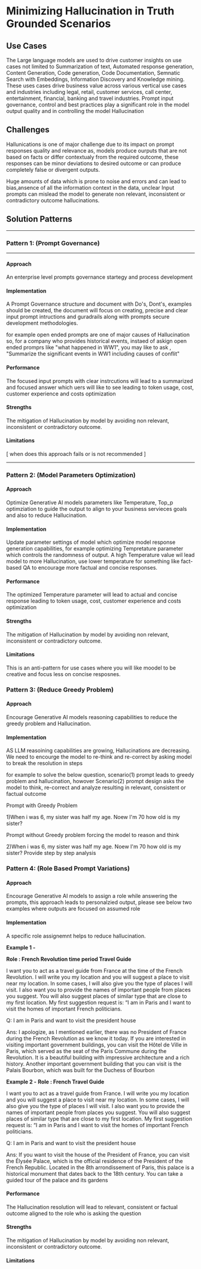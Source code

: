 # Minimizing Hallucination in Truth Grounded Scenarios

## Use Cases



The Large language models are used to drive customer insights on use cases not limited to Summarization of text, Automated response generation, Content Generation, Code generation, Code Documentation, Semnatic Search with Embeddings, Information Discovery and Knowledge mining. These uses cases drive business value across various vertical use cases and industries including legal, retail, customer services, call center, entertainment, financial, banking and travel industries. 
Prompt input governance, control and best practices play a significant role in the model output quality and in controlling the model Hallucination

## Challenges

Hallunications is one of major challenge due to its impact on prompt responses quality and relevance as, models produce ourputs that are not based on facts or differ contextualy from the required outcome, these responses can be minor deviations to desired outcome or can produce completely false or divergent outputs.

Huge amounts of data which is prone to noise and errors and can lead to bias,ansence of all the information context in the data, unclear Input prompts can  mislead the model to generate non relevant, inconsistent or contradictory outcome hallucinations.


## Solution Patterns

---
### Pattern 1: (Prompt Governance)
---
#### Approach


An enterprise level prompts governance startegy and process development

#### Implementation

A Prompt Governance structure and document with Do's, Dont's, examples should be created, the document will focus on creating, precise and clear input prompt intructions and guradrails along with prompts secure development methodologies.

for example open ended prompts are one of major causes of Hallucination so, for a company who provides historical events, instaed of askign open ended promprs like "what happened in WW1", you may like to ask , "Summarize the significant events in WW1 including causes of conflit"


#### Performance

The focused input prompts with clear instrcutions will lead to a summarized and focused answer which uers will like to see leading to token usage, cost, customer experience and costs optimization

#### Strengths

The mitigation of Hallucination by model by avoiding  non relevant, inconsistent or contradictory outcome.

#### Limitations

[ when does this approach fails or is not recommended ]

---
### Pattern 2: (Model Parameters Optimization)
#### Approach

Optimize Generative AI models parameters like Temperature, Top_p optimziation to guide the output to align to your business servieces goals and also to reduce Hallucination. 
#### Implementation

Update parameter settings of model which optimize model response generation capabilities, for example optimizing Tempretature parameter which controls the randomness of output. 
A high Temperature value wil lead model to more Hallucination, use lower temperature for something like fact-based QA to encourage more factual and concise responses. 

#### Performance

The optimized Temperature parameter will lead to actual and concise response leading to token usage, cost, customer experience and costs optimization

#### Strengths

The mitigation of Hallucination by model by avoiding  non relevant, inconsistent or contradictory outcome.

#### Limitations

This is an anti-pattern for use cases where you will like moodel to be creative and focus less on concise resposnes.

### Pattern 3: (Reduce Greedy Problem)
#### Approach

Encourage Generative AI models reasoning capabilities to reduce the greedy problem and Hallucination. 

#### Implementation

AS LLM reasoining capabilities are growing, Hallucinations are decreasing. We need to encourge the model to re-think and re-correct by asking model to break the resolution in steps

for example to solve the below question, scenario(1) prompt leads to greedy problem and hallucination, howover Scenario(2) prompt design asks the model to think, re-correct and analyze resulting in relevant, consistent or factual outcome

Prompt with Greedy Problem

1)When i was 6, my sister was half my age. Noew I'm 70 how old is my sister?

Prompt without Greedy problem forcing the model to reason and think

2)When i was 6, my sister was half my age. Noew I'm 70 how old is my sister? Provide step by step analysis

 ### Pattern 4: (Role Based Prompt Variations)
#### Approach

Encourage Generative AI models to assign a role while answering the prompts, this approach leads to personalzied output, please see below two examples where outputs are focused on assumed role

#### Implementation

A specific role assignemnt helps to reduce hallucination. 

**Example 1 -**

**Role : French Revolution time period Travel Guide**

I want you to act as a travel guide from France at the time of the French Revolution. I will write you my location and you will suggest a place to visit near my location. In some cases, I will also give you the type of places I will visit. I also want you to provide the names of important people from places you suggest. You will also suggest places of similar type that are close to my first location. My first suggestion request is: “I am in Paris and I want to visit the homes of important French politicians.


Q:   I am in Paris and want to visit the president house

Ans: I apologize, as I mentioned earlier, there was no President of France during the French Revolution as we know it today. If you are interested in visiting important government buildings, you can visit the Hôtel de Ville in Paris, which served as the seat of the Paris Commune during the Revolution. It is a beautiful building with impressive architecture and a rich history. Another important government building that you can visit is the Palais Bourbon, which was built for the Duchess of Bourbon

**Example 2 -**
**Role : French Travel Guide**

I want you to act as a travel guide from France. I will write you my location and you will suggest a place to visit near my location. In some cases, I will also give you the type of places I will visit. I also want you to provide the names of important people from places you suggest. You will also suggest places of similar type that are close to my first location. My first suggestion request is: “I am in Paris and I want to visit the homes of important French politicians.


Q:    I am in Paris and want to visit the president house

Ans:  If you want to visit the house of the President of France, you can visit the Élysée Palace, which is the official residence of the President of the French Republic. Located in the 8th arrondissement of Paris, this palace is a historical monument that dates back to the 18th century. You can take a guided tour of the palace and its gardens

#### Performance

The Hallucination resolution will lead to relevant, consistent or factual outcome aligned to the role who is asking the question

#### Strengths

The mitigation of Hallucination by model by avoiding  non relevant, inconsistent or contradictory outcome.

#### Limitations


